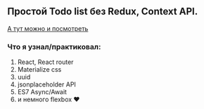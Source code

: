 ## Простой Todo list без Redux, Context API.
[А тут можно и посмотреть](https://react-blockpost.netlify.com/)

### Что я узнал/практиковал:

1. React, React router
2. Materialize css
3. uuid
4. jsonplaceholder API
5. ES7 Async/Await
6. и немного flexbox ❤
